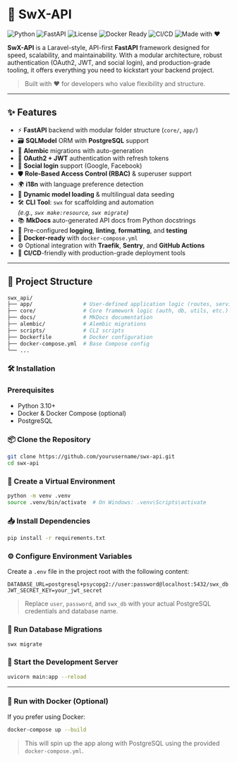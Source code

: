 # 🚀 SwX-API

![Python](https://img.shields.io/badge/Python-3.10%2B-blue)
![FastAPI](https://img.shields.io/badge/FastAPI-🚀-brightgreen)
![License](https://img.shields.io/github/license/layinded/swx-api)
![Docker Ready](https://img.shields.io/badge/Docker-Ready-blue)
![CI/CD](https://img.shields.io/badge/CI%2FCD-GitHub_Actions-success)
![Made with ❤️](https://img.shields.io/badge/Made_with-%E2%9D%A4-red)

**SwX-API** is a Laravel-style, API-first **FastAPI** framework designed for speed, scalability, and maintainability. With a modular architecture, robust authentication (OAuth2, JWT, and social login), and production-grade tooling, it offers everything you need to kickstart your backend project.

> Built with ❤️ for developers who value flexibility and structure.

---

## ✨ Features

- ⚡ **FastAPI** backend with modular folder structure (`core/`, `app/`)
- 🗃️ **SQLModel** ORM with **PostgreSQL** support
- 🔄 **Alembic** migrations with auto-generation
- 🔐 **OAuth2 + JWT** authentication with refresh tokens
- 👥 **Social login** support (Google, Facebook)
- 🛡️ **Role-Based Access Control (RBAC)** & superuser support
- 🌍 **i18n** with language preference detection
- 🧠 **Dynamic model loading** & multilingual data seeding
- 🛠️ **CLI Tool**: `swx` for scaffolding and automation  
  _(e.g., `swx make:resource`, `swx migrate`)_
- 📚 **MkDocs** auto-generated API docs from Python docstrings
- 🧪 Pre-configured **logging**, **linting**, **formatting**, and **testing**
- 🐳 **Docker-ready** with `docker-compose.yml`
- ⚙️ Optional integration with **Traefik**, **Sentry**, and **GitHub Actions**
- 🚀 **CI/CD**-friendly with production-grade deployment tools

---

## 📁 Project Structure

```bash
swx_api/
├── app/                # User-defined application logic (routes, services)
├── core/               # Core framework logic (auth, db, utils, etc.)
├── docs/               # MkDocs documentation
├── alembic/            # Alembic migrations
├── scripts/            # CLI scripts
├── Dockerfile          # Docker configuration
├── docker-compose.yml  # Base Compose config
└── ...

```
### 🛠️ Installation

### Prerequisites

- Python 3.10+
- Docker & Docker Compose (optional)
- PostgreSQL

### 📦 Clone the Repository

```bash
git clone https://github.com/yourusername/swx-api.git
cd swx-api
```

### 🐍 Create a Virtual Environment

```bash
python -m venv .venv
source .venv/bin/activate  # On Windows: .venv\Scripts\activate
```

### 📥 Install Dependencies

```bash
pip install -r requirements.txt
```

### ⚙️ Configure Environment Variables

Create a `.env` file in the project root with the following content:

```env
DATABASE_URL=postgresql+psycopg2://user:password@localhost:5432/swx_db
JWT_SECRET_KEY=your_jwt_secret
```

> Replace `user`, `password`, and `swx_db` with your actual PostgreSQL credentials and database name.

### 🔄 Run Database Migrations

```bash
swx migrate
```

### 🚀 Start the Development Server

```bash
uvicorn main:app --reload
```

---

### 🐳 Run with Docker (Optional)

If you prefer using Docker:

```bash
docker-compose up --build
```

> This will spin up the app along with PostgreSQL using the provided `docker-compose.yml`.